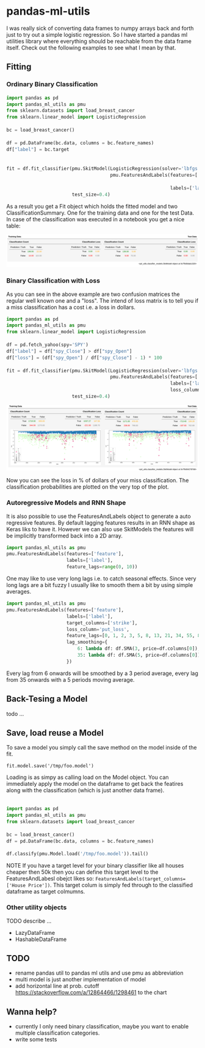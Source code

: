 # pandas-ml-utils

I was really sick of converting data frames to numpy arrays back and forth just to try out a 
 simple logistic regression. So I have started a pandas ml utilities library where
 everything should be reachable from the data frame itself. Check out the following examples
 to see what I mean by that.

## Fitting

### Ordinary Binary Classification
```python
import pandas as pd
import pandas_ml_utils as pmu
from sklearn.datasets import load_breast_cancer
from sklearn.linear_model import LogisticRegression

bc = load_breast_cancer()

df = pd.DataFrame(bc.data, columns = bc.feature_names)
df["label"] = bc.target


fit = df.fit_classifier(pmu.SkitModel(LogisticRegression(solver='lbfgs', max_iter=300),
                                      pmu.FeaturesAndLabels(features=['mean radius', 'mean texture', 'mean perimeter', 'mean area', 
                                                                      'worst concave points', 'worst fractal dimension'],
                                                            labels=['label'])),
                        test_size=0.4)
``` 

As a result you get a Fit object which holds the fitted model and two ClassificationSummary.
 One for the training data and one for the test Data. In case of the classification was
 executed in a notebook you get a nice table:

![Fit](./images/simple-fit.png)

### Binary Classification with Loss
As you can see in the above example are two confusion matrices the regular well known one 
 and a "loss". The intend of loss matrix is to tell you if a miss classification has a cost
 i.e. a loss in dollars. 
```python
import pandas as pd
import pandas_ml_utils as pmu
from sklearn.linear_model import LogisticRegression

df = pd.fetch_yahoo(spy='SPY')
df["label"] = df["spy_Close"] > df["spy_Open"]
df["loss"] = (df["spy_Open"] / df["spy_Close"] - 1) * 100

fit = df.fit_classifier(pmu.SkitModel(LogisticRegression(solver='lbfgs'),
                                      pmu.FeaturesAndLabels(features=['spy_Open', 'spy_Low'],
                                                            labels=['label'],
                                                            loss_column='loss')),
                        test_size=0.4)
```

![Fit with loss](./images/fit-with-loss.png)
         
Now you can see the loss in % of dollars of your miss classification. The classification
 probabilities are plotted on the very top of the plot.

### Autoregressive Models and RNN Shape
It is also possible to use the FeaturesAndLabels object to generate a auto regressive 
 features. By default lagging features results in an RNN shape as Keras liks to have it.
 However we can also use SkitModels the features will be implicitly transformed back 
 into a 2D array.  

```python
import pandas_ml_utils as pmu
pmu.FeaturesAndLabels(features=['feature'],
                      labels=['label'],
                      feature_lags=range(0, 10))
```

One may like to use very long lags i.e. to catch seasonal effects. Since very long lags
are a bit fuzzy I usually like to smooth them a bit by using simple averages.

```python
import pandas_ml_utils as pmu
pmu.FeaturesAndLabels(features=['feature'], 
                      labels=['label'], 
                      target_columns=['strike'],
                      loss_column='put_loss',
                      feature_lags=[0, 1, 2, 3, 5, 8, 13, 21, 34, 55, 89, 144, 233],
                      lag_smoothing={
                          6: lambda df: df.SMA(3, price=df.columns[0]),
                          35: lambda df: df.SMA(5, price=df.columns[0])
                      })
```

Every lag from 6 onwards will be smoothed by a 3 period average, every lag from 35 onwards
 with a 5 periods moving average.
 
## Back-Tesing a Model
todo ...

## Save, load reuse a Model
To save a model you simply call the save method on the model inside of the fit.
```
fit.model.save('/tmp/foo.model')
```

Loading is as simpy as calling load on the Model object. You can immediately apply
 the model on the dataframe to get back the featires along with the classification
 (which is just another data frame).

```python

import pandas as pd
import pandas_ml_utils as pmu
from sklearn.datasets import load_breast_cancer

bc = load_breast_cancer()
df = pd.DataFrame(bc.data, columns = bc.feature_names)

df.classify(pmu.Model.load('/tmp/foo.model')).tail()
```  

NOTE If you have a target level for your binary classifier like all houses cheaper then
 50k then you can define this target level to the FeaturesAndLabesl obejct likes so:
 `FeaturesAndLabels(target_columns=['House Price'])`. This target colum is simply fed 
 through to the classified dataframe as target colmumns.
 
### Other utility objects
TODO describe ...
* LazyDataFrame
* HashableDataFrame


## TODO

* rename pandas util to pandas ml utils and use pmu as abbreviation
* multi model is just another implementation of model
* add horizontal line at prob. cutoff https://stackoverflow.com/a/12864466/1298461
  to the chart

## Wanna help?
* currently I only need binary classification, maybe you want to enable multiple
  classification categories.     
* write some tests